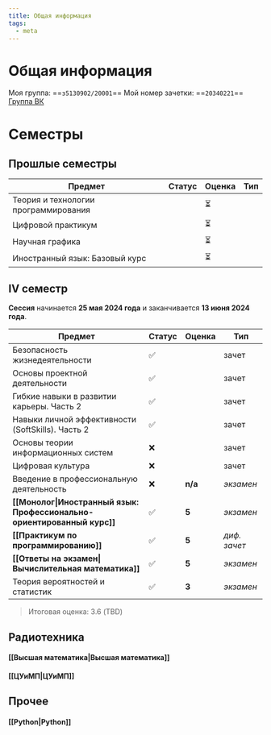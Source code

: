 ```yaml
---
title: Общая информация
tags:
  - meta
---
```

# Общая информация 
Моя группа: ==`з5130902/20001`==
Мой номер зачетки: ==`20340221`==
[Группа ВК](https://vk.com/obuchenie_iknt_zaochnyi)

# Семестры
## Прошлые семестры

| Предмет                              | Статус | Оценка | Тип |
| ------------------------------------ | ------ | ------ | --- |
| Теория и технологии программирования |        | ⏳      |     |
| Цифровой практикум                   |        | ⏳      |     |
| Научная графика                      |        | ⏳      |     |
| Иностранный язык: Базовый курс       |        | ⏳      |     |

## IV семестр
**Сессия** начинается **25 мая 2024 года** и заканчивается **13 июня 2024 года**.

| Предмет                                                                 | Статус | Оценка  | Тип          |
| ----------------------------------------------------------------------- | ------ | ------- | ------------ |
| Безопасность жизнедеятельности                                          | ✅      |         | зачет        |
| Основы проектной деятельности                                           | ✅      |         | зачет        |
| Гибкие навыки в развитии карьеры. Часть 2                               | ✅      |         | зачет        |
| Навыки личной эффективности (SoftSkills). Часть 2                       | ✅      |         | зачет        |
| Основы теории информационных систем                                     | ❌      |         | зачет        |
| Цифровая культура                                                       | ❌      |         | зачет        |
| Введение в профессиональную деятельность                                | ❌      | **n/a** | *экзамен*    |
| **[[Монолог\|Иностранный язык: Профессионально-ориентированный курс]]** | ✅      | **5**   | *экзамен*    |
| **[[Практикум по программированию]]**                                   | ✅      | **5**   | *диф. зачет* |
| **[[Ответы на экзамен\|Вычислительная математика]]**                    | ✅      | **5**   | *экзамен*    |
| Теория вероятностей и статистик                                         | ✅      | **3**   | *экзамен*    |
> Итоговая оценка: 3.6 (TBD)

## Радиотехника
#### [[Высшая математика|Высшая математика]]
#### [[ЦУиМП|ЦУиМП]]

## Прочее
#### [[Python|Python]]
#### 